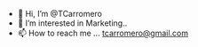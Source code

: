 - 👋 Hi, I’m @TCarromero
- 👀 I’m interested in Marketing..
- 📫 How to reach me ... tcarromero@gmail.com

<!---
TCarromero/TCarromero is a ✨ special ✨ repository because its `README.md` (this file) appears on your GitHub profile.
You can click the Preview link to take a look at your changes.
--->

